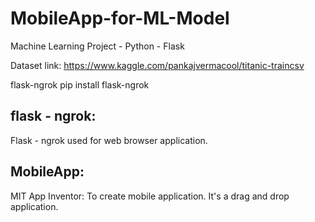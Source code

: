# MobileApp-for-ML-Model
Machine Learning Project - Python - Flask

Dataset link: https://www.kaggle.com/pankajvermacool/titanic-traincsv

flask-ngrok
pip install flask-ngrok

## flask - ngrok:
Flask - ngrok used for web browser application.

## MobileApp:
MIT App Inventor: To create mobile application. It's a drag and drop application.
